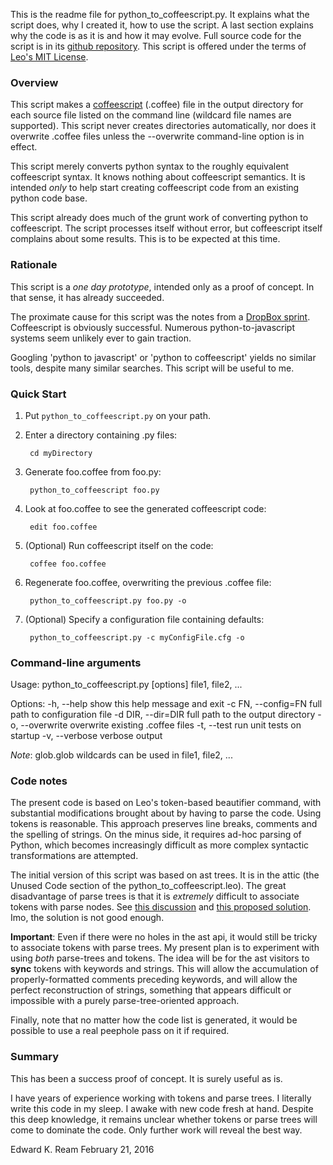 
This is the readme file for python_to_coffeescript.py. It explains what
the script does, why I created it, how to use the script. A last section explains why the code is as it is and how it may evolve. Full source code for the script is in its [github repository](https://github.com/edreamleo/python-to-coffeescript). This script is offered under the terms of [Leo's MIT License](http://leoeditor.com/license.html).


### Overview

This script makes a [coffeescript](http://coffeescript.org/) (.coffee) file in the output directory for each source file listed on the command line (wildcard file names are supported). This script never creates directories automatically, nor does it overwrite .coffee files unless the --overwrite command-line option is in effect.

This script merely converts python syntax to the roughly equivalent coffeescript syntax. It knows nothing about coffeescript semantics. It is intended *only* to help start creating coffeescript code from an existing python code base.

This script already does much of the grunt work of converting python to coffeescript. The script processes itself without error, but coffeescript itself complains about some results.  This is to be expected at this time.

### Rationale

This script is a *one day prototype*, intended only as a proof of concept. In that sense, it has already succeeded.

The proximate cause for this script was the notes from a [DropBox sprint](https://blogs.dropbox.com/tech/2012/09/dropbox-dives-into-coffeescript/). Coffeescript is obviously successful. Numerous python-to-javascript systems seem unlikely ever to gain traction.

Googling 'python to javascript' or 'python to coffeescript' yields no similar tools, despite many similar searches. This script will be useful to me.


### Quick Start

1. Put `python_to_coffeescript.py` on your path.

2. Enter a directory containing .py files:

        cd myDirectory
    
3. Generate foo.coffee from foo.py:

        python_to_coffeescript foo.py

4. Look at foo.coffee to see the generated coffeescript code:

        edit foo.coffee

5. (Optional) Run coffeescript itself on the code:

        coffee foo.coffee

6. Regenerate foo.coffee, overwriting the previous .coffee file:

        python_to_coffeescript.py foo.py -o
   
7. (Optional) Specify a configuration file containing defaults:

        python_to_coffeescript.py -c myConfigFile.cfg -o

### Command-line arguments

Usage: python_to_coffeescript.py [options] file1, file2, ...

Options:
  -h, --help          show this help message and exit
  -c FN, --config=FN  full path to configuration file
  -d DIR, --dir=DIR   full path to the output directory
  -o, --overwrite     overwrite existing .coffee files
  -t, --test          run unit tests on startup
  -v, --verbose       verbose output

*Note*: glob.glob wildcards can be used in file1, file2, ...

### Code notes

The present code is based on Leo's token-based beautifier command, with substantial modifications brought about by having to parse the code. Using tokens is reasonable. This approach preserves line breaks, comments and the spelling of strings. On the minus side, it requires ad-hoc parsing of Python, which becomes increasingly difficult as more complex syntactic transformations are attempted.

The initial version of this script was based on ast trees. It is in the attic (the Unused Code section of the python_to_coffeescript.leo). The great disadvantage of parse trees is that it is *extremely* difficult to associate tokens with parse nodes. See [this discussion](http://stackoverflow.com/questions/16748029/how-to-get-source-corresponding-to-a-python-ast-node) and [this proposed solution](https://bitbucket.org/plas/thonny/src/3b71fda7ac0b66d5c475f7a668ffbdc7ae48c2b5/thonny/common.py?at=master). Imo, the solution is not good enough.

**Important**: Even if there were no holes in the ast api, it would still be tricky to associate tokens with parse trees. My present plan is to experiment with using *both* parse-trees and tokens. The idea will be for the ast visitors to **sync** tokens with keywords and strings. This will allow the accumulation of properly-formatted comments preceding keywords, and will allow the perfect reconstruction of strings, something that appears difficult or impossible with a purely parse-tree-oriented approach.

Finally, note that no matter how the code list is generated, it would be possible to use a real peephole pass on it if required.

### Summary

This has been a success proof of concept. It is surely useful as is.

I have years of experience working with tokens and parse trees. I literally write this code in my sleep. I awake with new code fresh at hand. Despite this deep knowledge, it remains unclear whether tokens or parse trees will come to dominate the code. Only further work will reveal the best way.

Edward K. Ream
February 21, 2016
